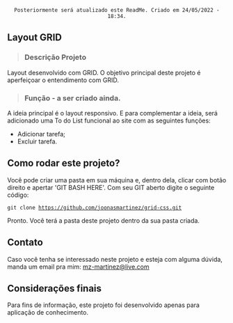 <div align="center"><code>Posteriormente será atualizado este ReadMe. Criado em 24/05/2022 - 18:34.</code></div>

## Layout GRID

> ### Descrição Projeto

Layout desenvolvido com GRID. O objetivo principal deste projeto é aperfeiçoar o entendimento com GRID.

> ### Função - a ser criado ainda.

A ideia principal é o layout responsivo. E para complementar a ideia, será adicionado uma To do List funcional ao site com as seguintes funções:
- Adicionar tarefa;
- Excluir tarefa.



## Como rodar este projeto? 

Você pode criar uma pasta em sua máquina e, dentro dela, clicar com botão direito e apertar 'GIT BASH HERE'. Com seu GIT aberto digite o seguinte código:

<code>git clone https://github.com/joonasmartinez/grid-css.git</code>

Pronto. Você terá a pasta deste projeto dentro da sua pasta criada.

## Contato
Caso você tenha se interessado neste projeto e esteja com alguma dúvida, manda um email pra mim: mz-martinez@live.com

## Considerações finais
Para fins de informação, este projeto foi desenvolvido apenas para aplicação de conhecimento.
